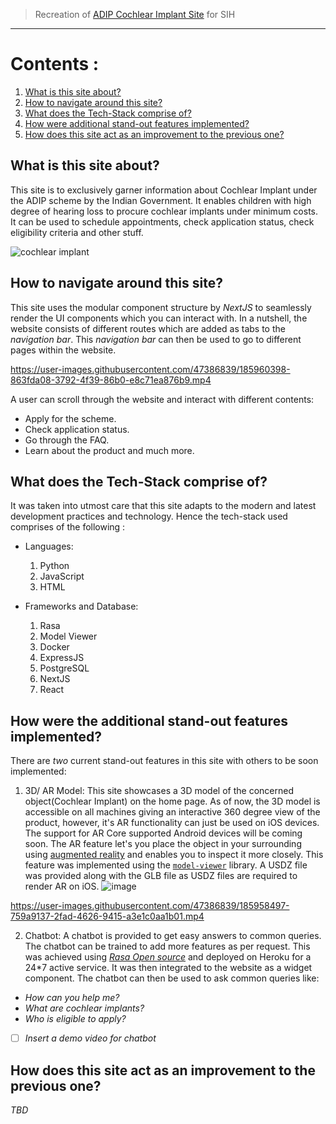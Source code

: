 > Recreation of [ADIP Cochlear Implant Site](http://adipcochlearimplant.in/) for SIH
___

# Contents : 
1. [What is this site about?](https://github.com/OrganiCod3rs-SIH/ayjnishd-frontend/edit/main/README.md#what-is-this-site-about)
2. [How to navigate around this site?](https://github.com/OrganiCod3rs-SIH/ayjnishd-frontend/edit/main/README.md#how-to-navigate-around-this-site)
3. [What does the Tech-Stack comprise of?](https://github.com/OrganiCod3rs-SIH/ayjnishd-frontend/edit/main/README.md#what-does-the-tech-stack-comprise-of)
4. [How were additional stand-out features implemented?](https://github.com/OrganiCod3rs-SIH/ayjnishd-frontend/edit/main/README.md#how-were-the-additional-stand-out-features-implemented)
5. [How does this site act as an improvement to the previous one?](https://github.com/OrganiCod3rs-SIH/ayjnishd-frontend/edit/main/README.md#how-does-this-site-act-as-an-improvement-to-the-previous-one)

## What is this site about?
This site is to exclusively garner information about Cochlear Implant under the ADIP scheme by the Indian Government. It enables children with high degree of hearing loss to procure cochlear implants under minimum costs. It can be used to schedule appointments, check application status, check eligibility criteria and other stuff.

![cochlear implant](https://user-images.githubusercontent.com/47386839/184935026-94482499-f78d-43f7-a93d-4cd1400a69ee.png)


## How to navigate around this site?
This site uses the modular component structure by _NextJS_ to seamlessly render the UI components which you can interact with. In a nutshell, the website consists of different routes which are added as tabs to the _navigation bar_. This _navigation bar_ can then be used to go to different pages within the website.


https://user-images.githubusercontent.com/47386839/185960398-863fda08-3792-4f39-86b0-e8c71ea876b9.mp4

A user can scroll through the website and interact with different contents:
- Apply for the scheme.
- Check application status.
- Go through the FAQ.
- Learn about the product and much more.

## What does the Tech-Stack comprise of?
It was taken into utmost care that this site adapts to the modern and latest development practices and technology. Hence the tech-stack used comprises of the following :
- Languages:
  1. Python
  2. JavaScript
  3. HTML
  
- Frameworks and Database:
  1. Rasa
  2. Model Viewer
  3. Docker
  4. ExpressJS
  5. PostgreSQL
  6. NextJS
  7. React

## How were the additional stand-out features implemented?
There are _two_ current stand-out features in this site with others to be soon implemented:

1. 3D/ AR Model: This site showcases a 3D model of the concerned object(Cochlear Implant) on the home page. As of now, the 3D model is accessible on all machines giving an interactive 360 degree view of the product, however, it's AR functionality can just be used on iOS devices. The support for AR Core supported Android devices will be coming soon.
  The AR feature let's you place the object in your surrounding using [augmented reality](https://en.wikipedia.org/wiki/Augmented_reality) and enables you to inspect     it more closely. This feature was implemented using the [`model-viewer`](https://www.npmjs.com/package/@google/model-viewer) library. A USDZ file was provided along with the GLB file as USDZ files are required to render AR on iOS.
![image](https://user-images.githubusercontent.com/47386839/185782758-6eed847b-3b09-45b8-9730-63b7b945489b.png)

https://user-images.githubusercontent.com/47386839/185958497-759a9137-2fad-4626-9415-a3e1c0aa1b01.mp4

2. Chatbot: A chatbot is provided to get easy answers to common queries. The chatbot can be trained to add more features as per request. This was achieved using [_Rasa Open source_](https://rasa.com/) and deployed on Heroku for a 24*7 active service. It was then integrated to the website as a widget component. The chatbot can then be used to ask common queries like:
  - _How can you help me?_
  - _What are cochlear implants?_
  - _Who is eligible to apply?_

- [ ] _Insert a demo video for chatbot_


## How does this site act as an improvement to the previous one?
_TBD_

